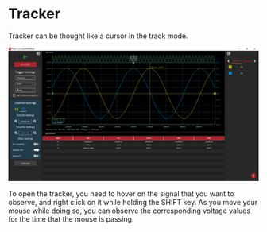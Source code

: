 # Tracker

Tracker can be thought like a cursor in the track mode.

![](../../../../../.gitbook/assets/image%20%28101%29.png)

To open the tracker, you need to hover on the signal that you want to observe, and right click on it while holding the SHIFT key. As you move your mouse while doing so, you can observe the corresponding voltage values for the time that the mouse is passing. 

